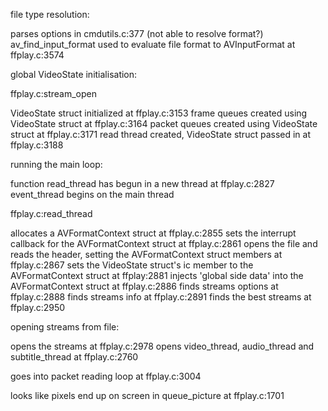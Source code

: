 file type resolution:

parses options in cmdutils.c:377
(not able to resolve format?) av_find_input_format used to evaluate file format to AVInputFormat at ffplay.c:3574

global VideoState initialisation:

ffplay.c:stream_open

VideoState struct initialized at ffplay.c:3153
frame queues created using VideoState struct at ffplay.c:3164
packet queues created using VideoState struct at ffplay.c:3171
read thread created, VideoState struct passed in at ffplay.c:3188

running the main loop:

function read_thread has begun in a new thread at ffplay.c:2827
event_thread begins on the main thread

ffplay.c:read_thread

allocates a AVFormatContext struct at ffplay.c:2855
sets the interrupt callback for the AVFormatContext struct at ffplay.c:2861
opens the file and reads the header, setting the AVFormatContext struct members at ffplay.c:2867
sets the VideoState struct's ic member to the AVFormatContext struct at ffplay:2881
injects 'global side data' into the AVFormatContext struct at ffplay.c:2886
finds streams options at ffplay.c:2888
finds streams info at ffplay.c:2891
finds the best streams at ffplay.c:2950

opening streams from file:

opens the streams at ffplay.c:2978
opens video_thread, audio_thread and subtitle_thread at ffplay.c:2760

goes into packet reading loop at ffplay.c:3004

looks like pixels end up on screen in queue_picture at ffplay.c:1701